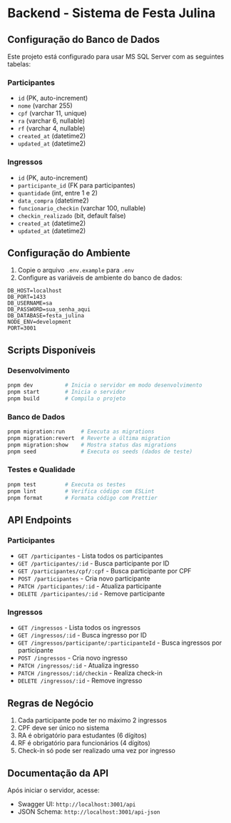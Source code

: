 # Backend - Sistema de Festa Julina

## Configuração do Banco de Dados

Este projeto está configurado para usar MS SQL Server com as seguintes tabelas:

### Participantes

- `id` (PK, auto-increment)
- `nome` (varchar 255)
- `cpf` (varchar 11, unique)
- `ra` (varchar 6, nullable)
- `rf` (varchar 4, nullable)
- `created_at` (datetime2)
- `updated_at` (datetime2)

### Ingressos

- `id` (PK, auto-increment)
- `participante_id` (FK para participantes)
- `quantidade` (int, entre 1 e 2)
- `data_compra` (datetime2)
- `funcionario_checkin` (varchar 100, nullable)
- `checkin_realizado` (bit, default false)
- `created_at` (datetime2)
- `updated_at` (datetime2)

## Configuração do Ambiente

1. Copie o arquivo `.env.example` para `.env`
2. Configure as variáveis de ambiente do banco de dados:

```env
DB_HOST=localhost
DB_PORT=1433
DB_USERNAME=sa
DB_PASSWORD=sua_senha_aqui
DB_DATABASE=festa_julina
NODE_ENV=development
PORT=3001
```

## Scripts Disponíveis

### Desenvolvimento

```bash
pnpm dev          # Inicia o servidor em modo desenvolvimento
pnpm start        # Inicia o servidor
pnpm build        # Compila o projeto
```

### Banco de Dados

```bash
pnpm migration:run     # Executa as migrations
pnpm migration:revert  # Reverte a última migration
pnpm migration:show    # Mostra status das migrations
pnpm seed              # Executa os seeds (dados de teste)
```

### Testes e Qualidade

```bash
pnpm test         # Executa os testes
pnpm lint         # Verifica código com ESLint
pnpm format       # Formata código com Prettier
```

## API Endpoints

### Participantes

- `GET /participantes` - Lista todos os participantes
- `GET /participantes/:id` - Busca participante por ID
- `GET /participantes/cpf/:cpf` - Busca participante por CPF
- `POST /participantes` - Cria novo participante
- `PATCH /participantes/:id` - Atualiza participante
- `DELETE /participantes/:id` - Remove participante

### Ingressos

- `GET /ingressos` - Lista todos os ingressos
- `GET /ingressos/:id` - Busca ingresso por ID
- `GET /ingressos/participante/:participanteId` - Busca ingressos por participante
- `POST /ingressos` - Cria novo ingresso
- `PATCH /ingressos/:id` - Atualiza ingresso
- `PATCH /ingressos/:id/checkin` - Realiza check-in
- `DELETE /ingressos/:id` - Remove ingresso

## Regras de Negócio

1. Cada participante pode ter no máximo 2 ingressos
2. CPF deve ser único no sistema
3. RA é obrigatório para estudantes (6 dígitos)
4. RF é obrigatório para funcionários (4 dígitos)
5. Check-in só pode ser realizado uma vez por ingresso

## Documentação da API

Após iniciar o servidor, acesse:

- Swagger UI: `http://localhost:3001/api`
- JSON Schema: `http://localhost:3001/api-json`
